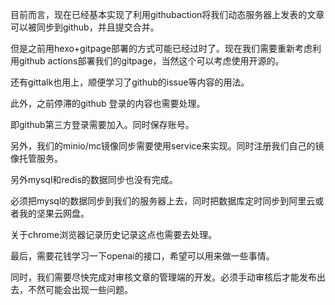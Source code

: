 目前而言，现在已经基本实现了利用githubaction将我们动态服务器上发表的文章可以被同步到github，并且提交合并。

但是之前用hexo+gitpage部署的方式可能已经过时了。现在我们需要重新考虑利用github actions部署我们的gitpage，当然这个可以考虑使用开源的。

还有gittalk也用上，顺便学习了github的issue等内容的用法。

此外，之前停滞的github 登录的内容也需要处理。

即github第三方登录需要加入。同时保存账号。

另外，我们的minio/mc镜像同步需要使用service来实现。同时注册我们自己的镜像托管服务。

另外mysql和redis的数据同步也没有完成。

必须把mysql的数据同步到我们的服务器上去，同时把数据库定时同步到阿里云或者我的坚果云网盘。

关于chrome浏览器记录历史记录这点也需要去处理。

最后，需要花钱学习一下openai的接口，希望可以用来做一些事情。

同时，我们需要尽快完成对审核文章的管理端的开发。必须手动审核后才能发布出去，不然可能会出现一些问题。
